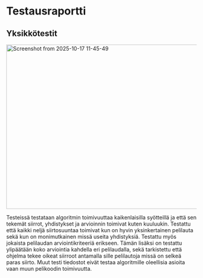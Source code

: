 # Testausraportti

## Yksikkötestit

<img width="782" height="436" alt="Screenshot from 2025-10-17 11-45-49" src="https://github.com/user-attachments/assets/f8766252-0b00-47ce-8b08-9a21c957105f" />

Testeissä testataan algoritmin toimivuuttaa kaikenlaisilla syötteillä ja että sen tekemät siirrot, yhdistykset ja arvioinnin toimivat kuten kuuluukin. Testattu että kaikki neljä siirtosuuntaa toimivat kun on hyvin yksinkertainen pelilauta sekä kun on monimutkainen missä useita yhdistyksiä. Testattu myös jokaista pelilaudan arviointikriteeriä erikseen. Tämän lisäksi on testattu ylipäätään koko arviointia kahdella eri pelilaudalla, sekä tarkistettu että ohjelma tekee oikeat siirroot antamalla sille pelilautoja missä on selkeä paras siirto. Muut testi tiedostot eivät testaa algoritmille oleellisia asioita vaan muun pelikoodin toimivuutta.
